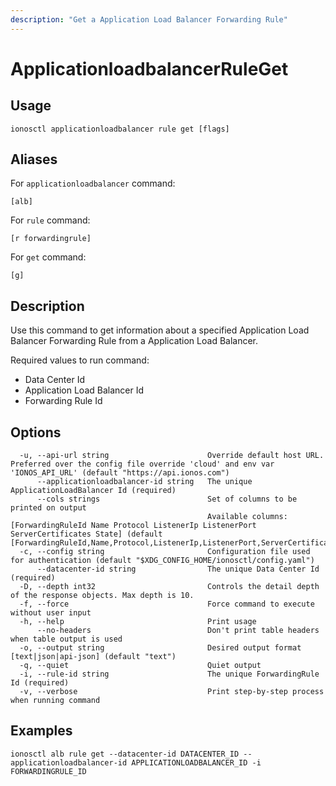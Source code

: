 ```yaml
---
description: "Get a Application Load Balancer Forwarding Rule"
---
```


# ApplicationloadbalancerRuleGet

## Usage

```text
ionosctl applicationloadbalancer rule get [flags]
```

## Aliases

For `applicationloadbalancer` command:

```text
[alb]
```

For `rule` command:

```text
[r forwardingrule]
```

For `get` command:

```text
[g]
```

## Description

Use this command to get information about a specified Application Load Balancer Forwarding Rule from a Application Load Balancer.

Required values to run command:

* Data Center Id
* Application Load Balancer Id
* Forwarding Rule Id

## Options

```text
  -u, --api-url string                      Override default host URL. Preferred over the config file override 'cloud' and env var 'IONOS_API_URL' (default "https://api.ionos.com")
      --applicationloadbalancer-id string   The unique ApplicationLoadBalancer Id (required)
      --cols strings                        Set of columns to be printed on output 
                                            Available columns: [ForwardingRuleId Name Protocol ListenerIp ListenerPort ServerCertificates State] (default [ForwardingRuleId,Name,Protocol,ListenerIp,ListenerPort,ServerCertificates,State])
  -c, --config string                       Configuration file used for authentication (default "$XDG_CONFIG_HOME/ionosctl/config.yaml")
      --datacenter-id string                The unique Data Center Id (required)
  -D, --depth int32                         Controls the detail depth of the response objects. Max depth is 10.
  -f, --force                               Force command to execute without user input
  -h, --help                                Print usage
      --no-headers                          Don't print table headers when table output is used
  -o, --output string                       Desired output format [text|json|api-json] (default "text")
  -q, --quiet                               Quiet output
  -i, --rule-id string                      The unique ForwardingRule Id (required)
  -v, --verbose                             Print step-by-step process when running command
```

## Examples

```text
ionosctl alb rule get --datacenter-id DATACENTER_ID --applicationloadbalancer-id APPLICATIONLOADBALANCER_ID -i FORWARDINGRULE_ID
```

